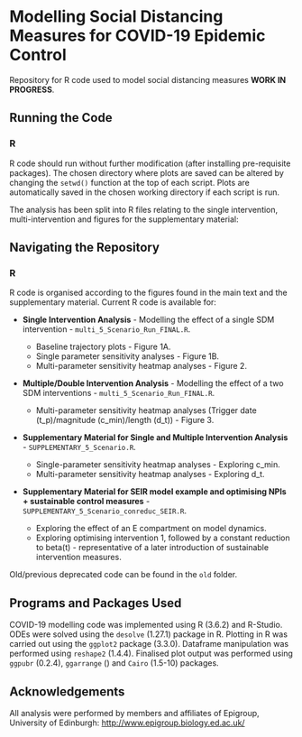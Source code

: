 # Modelling Social Distancing Measures for COVID-19 Epidemic Control

Repository for R code used to model social distancing measures **WORK IN PROGRESS**.

## Running the Code
### R 
R code should run without further modification (after installing pre-requisite packages). 
The chosen directory where plots are saved can be altered by changing the `setwd()` function at the top of each script. Plots are automatically saved in the chosen working directory if each script is run. 

The analysis has been split into R files relating to the single intervention, multi-intervention and figures for the supplementary material:

## Navigating the Repository 
### R
R code is organised according to the figures found in the main text and the supplementary material. Current R code is available for:

* **Single Intervention Analysis** - Modelling the effect of a single SDM intervention - `multi_5_Scenario_Run_FINAL.R`.
	* Baseline trajectory plots - Figure 1A.
	* Single parameter sensitivity analyses - Figure 1B.
 	* Multi-parameter sensitivity heatmap analyses - Figure 2. 
 
* **Multiple/Double Intervention Analysis** - Modelling the effect of a two SDM interventions - `multi_5_Scenario_Run_FINAL.R`.
	* Multi-parameter sensitivity heatmap analyses (Trigger date (t_p)/magnitude (c_min)/length (d_t)) - Figure 3. 
 
* **Supplementary Material for Single and Multiple Intervention Analysis** - `SUPPLEMENTARY_5_Scenario.R`.
	* Single-parameter sensitivity heatmap analyses - Exploring c_min.
	* Multi-parameter sensitivity heatmap analyses - Exploring d_t.

* **Supplementary Material for SEIR model example and optimising NPIs + sustainable control measures** - `SUPPLEMENTARY_5_Scenario_conreduc_SEIR.R`.
	* Exploring the effect of an E compartment on model dynamics.
	* Exploring optimising intervention 1, followed by a constant reduction to beta(t) - representative of a later introduction of sustainable intervention measures.

Old/previous deprecated code can be found in the `old` folder. 

## Programs and Packages Used
COVID-19 modelling code was implemented using R (3.6.2) and R-Studio. ODEs were solved using the `desolve` (1.27.1) package in R. Plotting in R was carried out using the `ggplot2` package (3.3.0). Dataframe manipulation was performed using `reshape2` (1.4.4). Finalised plot output was performed using `ggpubr` (0.2.4), `ggarrange` () and `Cairo` (1.5-10) packages. 

## Acknowledgements 
All analysis were performed by members and affiliates of Epigroup, University of Edinburgh: 
http://www.epigroup.biology.ed.ac.uk/
